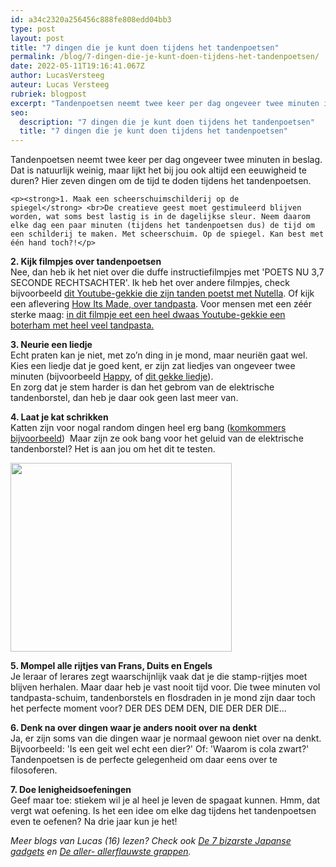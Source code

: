 ```yaml
---
id: a34c2320a256456c888fe808edd04bb3
type: post
layout: post
title: "7 dingen die je kunt doen tijdens het tandenpoetsen"
permalink: /blog/7-dingen-die-je-kunt-doen-tijdens-het-tandenpoetsen/
date: 2022-05-11T19:16:41.067Z
author: LucasVersteeg
auteur: Lucas Versteeg
rubriek: blogpost
excerpt: "Tandenpoetsen neemt twee keer per dag ongeveer twee minuten in beslag. Dat is natuurlijk weinig, maar lijkt het bij jou ook altijd een eeuwigheid te duren? Hier zeven dingen om de tijd te doden tijdens het tandenpoetsen.  "
seo:
  description: "7 dingen die je kunt doen tijdens het tandenpoetsen"
  title: "7 dingen die je kunt doen tijdens het tandenpoetsen"
---
```

Tandenpoetsen neemt twee keer per dag ongeveer twee minuten in beslag. Dat is natuurlijk weinig, maar lijkt het bij jou ook altijd een eeuwigheid te duren? Hier zeven dingen om de tijd te doden tijdens het tandenpoetsen.  

    <p><strong>1. Maak een scheerschuimschilderij op de spiegel</strong> <br>De creatieve geest moet gestimuleerd blijven worden, wat soms best lastig is in de dagelijkse sleur. Neem daarom elke dag een paar minuten (tijdens het tandenpoetsen dus) de tijd om een schilderij te maken. Met scheerschuim. Op de spiegel. Kan best met één hand toch?!</p>
<p><strong>2. Kijk filmpjes over tandenpoetsen</strong><br>Nee, dan heb ik het niet over die duffe instructiefilmpjes met 'POETS NU 3,7 SECONDE RECHTSACHTER'. Ik heb het over andere filmpjes, check bijvoorbeeld <a href="https://www.youtube.com/watch?v=88MjLFXoc6Q" target="_blank">dit Youtube-gekkie die zijn tanden poetst met Nutella</a>. Of kijk een aflevering <a href="https://www.youtube.com/watch?v=g9aD3BpxEAY" target="_blank">How Its Made, over tandpasta</a>. Voor mensen met een zéér sterke maag: <a href="https://www.youtube.com/watch?v=qAJJhVjsrP0" target="_blank">in dit filmpje eet een heel dwaas Youtube-gekkie een boterham met heel veel tandpasta.</a></p>
<p><strong>3. Neurie een liedje</strong><br>Echt praten kan je niet, met zo’n ding in je mond, maar neuriën gaat wel. Kies een liedje dat je goed kent, er zijn zat liedjes van ongeveer twee minuten (bijvoorbeeld <a href="https://www.youtube.com/watch?v=1iWW4Bkqqx4" target="_blank">Happy</a>, of <a href="https://www.youtube.com/watch?v=h_lRn6oBwWY" target="_blank">dit gekke liedje</a>).<br>En zorg dat je stem harder is dan het gebrom van de elektrische tandenborstel, dan heb je daar ook geen last meer van. </p>
<p><b>4. Laat je kat schrikken</b><br>Katten zijn voor nogal random dingen heel erg bang (<a href="https://www.youtube.com/watch?v=_BRp7ezUqbI" target="_blank">komkommers bijvoorbeeld</a>)  Maar zijn ze ook bang voor het geluid van de elektrische tandenborstel? Het is aan jou om het dit te testen.</p>
<p><div class="media media-element-container media-default"><div id="file-16244" class="file file-image file-image-png">

        
  
  <div class="content">
    <img height="302" width="354" class="media-element file-default" src="/sites/default/files/HAAS%20IS%20BANG.png" alt="">  </div>

  
</div>
</div>
<p><strong>5. Mompel alle rijtjes van Frans, Duits en Engels</strong><br>Je leraar of lerares zegt waarschijnlijk vaak dat je die stamp-rijtjes moet blijven herhalen. Maar daar heb je vast nooit tijd voor. Die twee minuten vol tandpasta-schuim, tandenborstels en flosdraden in je mond zijn daar toch het perfecte moment voor? DER DES DEM DEN, DIE DER DER DIE...</p>
<p><strong>6. Denk na over dingen waar je anders nooit over na denkt</strong><br>Ja, er zijn soms van die dingen waar je normaal gewoon niet over na denkt. Bijvoorbeeld: 'Is een geit wel echt een dier?' Of: 'Waarom is cola zwart?' Tandenpoetsen is de perfecte gelegenheid om daar eens over te filosoferen.</p>
<p><strong>7. Doe lenigheidsoefeningen</strong><br>Geef maar toe: stiekem wil je al heel je leven de spagaat kunnen. Hmm, dat vergt wat oefening. Is het een idee om elke dag tijdens het tandenpoetsen even te oefenen? Na drie jaar kun je het!</p>
<p><em>Meer blogs van Lucas (16) lezen? Check ook <a href="/blog/de-7-bizarste-japanse-gadgets" target="_blank">De 7 bizarste Japanse gadgets</a> en <a href="/blog/de-aller-allerflauwste-grappen" target="_blank">De aller- allerflauwste grappen</a>.</em></p>  
